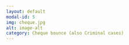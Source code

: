 ```yaml
---
layout: default
modal-id: 5
img: cheque.jpg
alt: image-alt
category: Cheque bounce (also Criminal cases)
---
```

